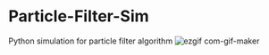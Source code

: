 # Particle-Filter-Sim
Python simulation for particle filter algorithm
![ezgif com-gif-maker](https://github.com/oz182/Particle-Filter-Sim/assets/91877982/48f66c1a-ce87-4b3e-95b0-a452fd924984)
